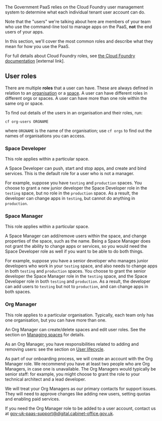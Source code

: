 The Government PaaS relies on the Cloud Foundry user management system to determine what each individual tenant user account can do.

Note that the "users" we're talking about here are members of your team who use the command-line tool to manage apps on the PaaS, **not** the end users of your apps.

In this section, we'll cover the most common roles and describe what they mean for how you use the PaaS.

For full details about Cloud Foundry roles, see [the Cloud Foundry documentation](https://docs.cloudfoundry.org/concepts/roles.html) [external link].

## User roles

There are multiple **roles** that a user can have. These are always defined in relation to an [organisation](/deploying_apps/orgs_spaces_targets#organisations) or a [space](/deploying_apps/orgs_spaces_targets#spaces). A user can have different roles in different orgs or spaces. A user can have more than one role within the same org or space.

To find out details of the users in an organisation and their roles, run:

``cf org-users ORGNAME``

where `ORGNAME` is the name of the organisation; use `cf orgs` to find out the names of organisations you can access.

### Space Developer
This role applies within a particular space. 

A Space Developer can push, start and stop apps, and create and bind services. This is the default role for a user who is not a manager.

For example, suppose you have `testing` and `production` spaces. You choose to grant a new junior developer the Space Developer role in the `testing` space, but no role in the `production` space. As a result, the developer can change apps in `testing`, but cannot do anything in `production`.

### Space Manager
This role applies within a particular space. 

A Space Manager can add/remove users within the space, and change properties of the space, such as the name. Being a Space Manager does not grant the ability to change apps or services, so you would need the Space Developer role as well if you want to be able to do both things.

For example, suppose you have a senior developer who manages junior developers who work in your `testing` space, and also needs to change apps in both `testing` and `production` spaces. You choose to grant the senior developer the Space Manager role in the `testing` space, and the Space Developer role in both `testing` and `production`. As a result, the developer can add users to `testing` but not to `production`, and can change apps in both spaces.

### Org Manager
This role applies to a particular organisation. Typically, each team only has one organisation, but you can have more than one. 

An Org Manager can create/delete spaces and edit user roles. See the section on [Managing spaces](orgs_spaces_targets#managing-spaces) for details. 

As an Org Manager, you have responsibilities related to adding and removing users: see the section on [User lifecycle](/managing_users/user_lifecycle).

As part of our onboarding process, we will create an account with the Org Manager role. We recommend you have at least two people who are Org Managers, in case one is unavailable. The Org Managers would typically be senior staff: for example, you might choose to grant the role to your technical architect and a lead developer.

We will treat your Org Managers as our primary contacts for support issues. They will need to approve changes like adding new users, setting quotas and enabling paid services.

If you need the Org Manager role to be added to a user account, contact us at [gov-uk-paas-support@digital.cabinet-office.gov.uk](mailto:gov-uk-paas-support@digital.cabinet-office.gov.uk).
